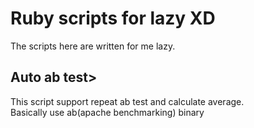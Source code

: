 # Ruby scripts for lazy XD
The scripts here are written for me lazy.
<br>

## Auto ab test>
This script support repeat ab test and calculate average.
<br>Basically use ab(apache benchmarking) binary
